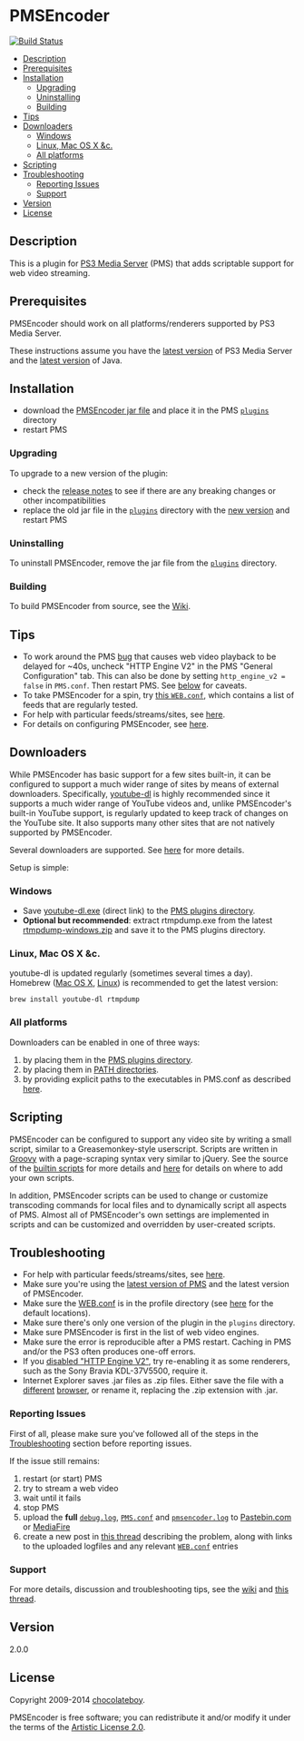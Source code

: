 # PMSEncoder

[![Build Status](https://travis-ci.org/chocolateboy/pmsencoder.svg?branch=master)](https://travis-ci.org/chocolateboy/pmsencoder)

- [Description](#description)
- [Prerequisites](#prerequisites)
- [Installation](#installation)
    - [Upgrading](#upgrading)
    - [Uninstalling](#uninstalling)
    - [Building](#building)
- [Tips](#tips)
- [Downloaders](#downloaders)
    - [Windows](#windows)
    - [Linux, Mac OS X &c.](#linux-mac-os-x-c)
    - [All platforms](#all-platforms)
- [Scripting](#scripting)
- [Troubleshooting](#troubleshooting)
    - [Reporting Issues](#reporting-issues)
    - [Support](#support)
- [Version](#version)
- [License](#license)

## Description

This is a plugin for [PS3 Media Server](https://github.com/ps3mediaserver/ps3mediaserver#readme) (PMS) that adds scriptable support for web video streaming.

## Prerequisites

PMSEncoder should work on all platforms/renderers supported by PS3 Media Server.

These instructions assume you have the [latest version](http://www.ps3mediaserver.org/forum/viewtopic.php?f=6&t=3507&p=36904#p36904) of PS3 Media Server and the [latest version](http://www.java.com/en/download/index.jsp) of Java.

## Installation

* download the [PMSEncoder jar file](https://github.com/chocolateboy/pmsencoder/releases/download/v2.0.0/pmsencoder-2.0.0.jar) and place it in the PMS [`plugins`](http://www.ps3mediaserver.org/forum/viewtopic.php?f=6&t=3507&p=32731#p32731) directory
* restart PMS

### Upgrading

To upgrade to a new version of the plugin:

* check the [release notes](https://github.com/chocolateboy/pmsencoder/wiki/Release-Notes) to see if there are any breaking changes or other incompatibilities
* replace the old jar file in the [`plugins`](http://www.ps3mediaserver.org/forum/viewtopic.php?f=6&t=3507&p=32731#p32731) directory with the [new version](https://github.com/chocolateboy/pmsencoder/releases/download/v2.0.0/pmsencoder-2.0.0.jar) and restart PMS

### Uninstalling

To uninstall PMSEncoder, remove the jar file from the [`plugins`](http://www.ps3mediaserver.org/forum/viewtopic.php?f=6&t=3507&p=32731#p32731) directory.

### Building

To build PMSEncoder from source, see the [Wiki](https://github.com/chocolateboy/pmsencoder/wiki/Development).

## Tips

* To work around the PMS [bug](http://code.google.com/p/ps3mediaserver/issues/detail?id=759) that causes web video playback to be delayed for ~40s, uncheck "HTTP Engine V2" in the PMS "General Configuration" tab. This can also be done by setting `http_engine_v2 = false` in `PMS.conf`. Then restart PMS. See [below](#http-engine) for caveats.
* To take PMSEncoder for a spin, try [this `WEB.conf`](https://raw.github.com/chocolateboy/pmsencoder/master/misc/conf/WEB.conf), which contains a list of feeds that are regularly tested.
* For help with particular feeds/streams/sites, see [here](http://www.ps3mediaserver.org/forum/viewtopic.php?f=6&t=8776&p=46696#p46696).
* For details on configuring PMSEncoder, see [here](https://github.com/chocolateboy/pmsencoder/wiki/PMS.conf-options).

## Downloaders

While PMSEncoder has basic support for a few sites built-in, it can be configured to support a much wider range of sites by means of external downloaders. Specifically, [youtube-dl](http://rg3.github.io/youtube-dl/) is highly recommended since it supports a much wider range of YouTube videos and, unlike PMSEncoder's built-in YouTube support, is regularly updated to keep track of changes on the YouTube site. It also supports many other sites that are not natively supported by PMSEncoder.

Several downloaders are supported. See [here](https://github.com/chocolateboy/pmsencoder/wiki/PMS.conf-options#application-settings-) for more details.

Setup is simple:

### Windows

* Save [youtube-dl.exe](http://youtube-dl.org/latest/youtube-dl.exe) (direct link) to the [PMS plugins directory](http://www.ps3mediaserver.org/forum/viewtopic.php?f=6&t=3507&p=32731#p32731).
* **Optional but recommended**: extract rtmpdump.exe from the latest [rtmpdump-windows.zip](http://rtmpdump.mplayerhq.hu/download/) and save it to the PMS plugins directory.

### Linux, Mac OS X &c.

youtube-dl is updated regularly (sometimes several times a day). Homebrew ([Mac OS X](http://brew.sh/), [Linux](https://github.com/Homebrew/linuxbrew)) is recommended to get the latest version:

    brew install youtube-dl rtmpdump

### All platforms

Downloaders can be enabled in one of three ways:

1. by placing them in the [PMS plugins directory](http://www.ps3mediaserver.org/forum/viewtopic.php?f=6&t=3507&p=32731#p32731).
2. by placing them in [PATH directories](https://en.wikipedia.org/wiki/PATH_%28variable%29).
3. by providing explicit paths to the executables in PMS.conf as described [here](https://github.com/chocolateboy/pmsencoder/wiki/PMS.conf%20options#application-settings-).

## Scripting

PMSEncoder can be configured to support any video site by writing a small script, similar to a Greasemonkey-style userscript. Scripts are written in [Groovy](http://groovy.codehaus.org/) with a page-scraping syntax very similar to jQuery. See the source of the [builtin scripts](https://github.com/chocolateboy/pmsencoder/tree/master/src/main/resources/scripts) for more details and [here](https://github.com/chocolateboy/pmsencoder/wiki/PMS.conf-options#pmsencoderscriptdirectory-) for details on where to add your own scripts.

In addition, PMSEncoder scripts can be used to change or customize transcoding commands for local files and to dynamically script all aspects of PMS. Almost all of PMSEncoder's own settings are implemented in scripts and can be customized and overridden by user-created scripts.

## Troubleshooting

* For help with particular feeds/streams/sites, see [here](http://www.ps3mediaserver.org/forum/viewtopic.php?f=6&t=8776&p=46696#p46696).
* Make sure you're using the [latest version of PMS](http://www.ps3mediaserver.org/forum/viewtopic.php?f=6&t=3507&p=38376#p38376) and the latest version of PMSEncoder.
* Make sure the [WEB.conf](http://www.ps3mediaserver.org/forum/viewtopic.php?f=6&t=3507&p=64418#p64418) is in the profile directory (see [here](http://www.ps3mediaserver.org/forum/viewtopic.php?f=6&t=3507&p=32731#p32731) for the default locations).
* Make sure there's only one version of the plugin in the `plugins` directory.
* Make sure PMSEncoder is first in the list of web video engines.
* Make sure the error is reproducible after a PMS restart. Caching in PMS and/or the PS3 often produces one-off errors.
* <a name="http-engine"></a>If you [disabled "HTTP Engine V2"](#tips), try re-enabling it as some renderers, such as the Sony Bravia KDL-37V5500, require it.
* Internet Explorer saves .jar files as .zip files. Either save the file with a [different](http://www.mozilla.com/firefox/) [browser](http://www.google.com/chrome), or rename it, replacing the .zip extension with .jar.

### Reporting Issues

First of all, please make sure you've followed all of the steps in the [Troubleshooting](#troubleshooting) section before reporting issues.

If the issue still remains:

1. restart (or start) PMS
2. try to stream a web video
3. wait until it fails
3. stop PMS
5. upload the **full** [`debug.log`](http://www.ps3mediaserver.org/forum/viewtopic.php?f=6&t=3507&p=38484#p38484), [`PMS.conf`](http://www.ps3mediaserver.org/forum/viewtopic.php?f=6&t=3507&p=32731#p32731) and  [`pmsencoder.log`](https://github.com/chocolateboy/pmsencoder/wiki/PMS.conf-options#pmsencoderlogdirectory-) to [Pastebin.com](http://pastebin.com) or [MediaFire](http://www.mediafire.com/)
6. create a new post in [this thread](http://www.ps3mediaserver.org/forum/viewtopic.php?f=12&t=6644) describing the problem, along with links to the uploaded logfiles and
any relevant [`WEB.conf`](http://www.ps3mediaserver.org/forum/viewtopic.php?f=6&t=3507&p=64418#p64418) entries

### Support

For more details, discussion and troubleshooting tips, see the [wiki](http://wiki.github.com/chocolateboy/pmsencoder/) and [this thread](http://www.ps3mediaserver.org/forum/viewtopic.php?f=12&t=6644).

## Version

2.0.0

## License

Copyright 2009-2014 [chocolateboy](mailto:chocolate@cpan.org).

PMSEncoder is free software; you can redistribute it and/or modify it under the terms of the [Artistic License 2.0](http://www.opensource.org/licenses/artistic-license-2.0.php).
